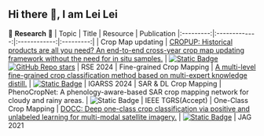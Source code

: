 ## Hi there 👋, I am Lei Lei
🌱 **Research** 🌱
|   Topic   |     Title     |    Resource  | Publication
|:---------:|:-------------:|:------------:|:---------:|
|   Crop Map updating   |   [CROPUP: Historical products are all you need? An end-to-end cross-year crop map updating framework without the need for in situ samples.](https://www.sciencedirect.com/science/article/pii/S0034425724004565?dgcid=author#ab0010)       |    [![Static Badge](https://img.shields.io/badge/PDF-Download-green)](https://www.sciencedirect.com/science/article/pii/S0034425724004565?dgcid=author#ab0010)  [![GitHub Repo stars](https://img.shields.io/github/stars/LL0912/CROPUP?style=social)](https://github.com/LL0912/CROPUP) | RSE 2024
|   Fine-grained Crop Mapping   |   [A multi-level fine-grained crop classification method based on multi-expert knowledge distill.](https://ieeexplore.ieee.org/document/10642157)       |    [![Static Badge](https://img.shields.io/badge/PDF-Download-green)](https://ieeexplore.ieee.org/document/10642157)   | IGARSS 2024
|   SAR & DL Crop Mapping   |   PhenoCropNet: A phenology-aware-based SAR crop mapping network for cloudy and rainy areas.       |    ![Static Badge](https://img.shields.io/badge/PDF-SoonAvailable-Blue)   | IEEE TGRS(Accept)
|   One-Class Crop Mapping   |   [DOCC: Deep one-class crop classification via positive and unlabeled learning for multi-modal satellite imagery.](https://www.sciencedirect.com/science/article/pii/S0303243421003056)       |    [![Static Badge](https://img.shields.io/badge/PDF-Download-green)](https://www.sciencedirect.com/science/article/pii/S0303243421003056)   | JAG 2021


<!--
**LL0912/LL0912** is a ✨ _special_ ✨ repository because its `README.md` (this file) appears on your GitHub profile.

Here are some ideas to get you started:

- 🔭 I’m currently working on ...
- 🌱 I’m currently learning ...
- 👯 I’m looking to collaborate on ...
- 🤔 I’m looking for help with ...
- 💬 Ask me about ...
- 📫 How to reach me: ...
- 😄 Pronouns: ...
- ⚡ Fun fact: ...
-->
